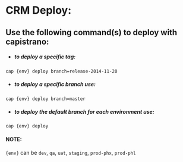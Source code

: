 # CRM Deploy:

## Use the following command(s) to deploy with capistrano: 

- ##### to deploy a specific tag:
`cap {env} deploy branch=release-2014-11-20`

- ##### to deploy a specific branch use:
`cap {env} deploy branch=master`

- ##### to deploy the default branch for each environment use:
`cap {env} deploy`

#### NOTE: 
`{env}` can be  `dev`, `qa`, `uat`, `staging`, `prod-phx`, `prod-phl`
